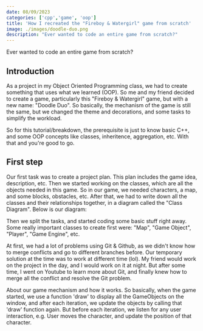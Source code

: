 ```yaml
---
date: 08/09/2023
categories: ['cpp','game', 'oop']
title: 'How I recreated the "Fireboy & Watergirl" game from scratch'
image: ./images/doodle-duo.png
description: "Ever wanted to code an entire game from scratch?"
---
```


Ever wanted to code an entire game from scratch? 

## Introduction

As a project in my Object Oriented Programming class, we had to create something that uses what we learned (OOP). So me and my friend decided to create a game, particularly this "Fireboy & Watergirl" game, but with a new name: "Doodle Duo". So basically, the mechanism of the game is still the same, but we changed the theme and decorations, and some tasks to simplify the workload.

So for this tutorial/breakdown, the prerequisite is just to know basic C++, and some OOP concepts like classes, inheritence, aggregation, etc. With that and you're good to go.

## First step

Our first task was to create a project plan. This plan includes the game idea, description, etc. Then we started working on the classes, which are all the objects needed in this game. So in our game, we needed characters, a map, and some blocks, obstacles, etc. After that, we had to write down all the classes and their relationships together, in a diagram called the "Class Diagram". Below is our diagram:

Then we split the tasks, and started coding some basic stuff right away. Some really important classes to create first were: "Map", "Game Object", "Player", "Game Engine", etc.

At first, we had a lot of problems using Git & Github, as we didn't know how to merge conflicts and go to different branches before. Our temporary solution at the time was to work at different time (lol). My friend would work on the project in the day, and I would work on it at night. But after some time, I went on Youtube to learn more about Git, and finally knew how to merge all the conflict and resolve the Git problem.

About our game mechanism and how it works. So basically, when the game started, we use a function 'draw' to display all the GameObjects on the window, and after each iteration, we update the objects by calling that 'draw' function again. But before each iteration, we listen for any user interaction, e.g. User moves the character, and update the position of that character.

